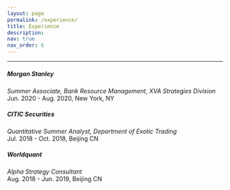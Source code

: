```yaml
---
layout: page
permalink: /experience/
title: Experience
description:
nav: true
nav_order: 6
---
```


___

##### Morgan Stanley
<em> Summer Associate, Bank Resource Management, XVA Strategies Division </em> \
 Jun. 2020 - Aug. 2020, New York, NY

##### CITIC Securities
<em> Quantitative Summer Analyst, Department of Exotic Trading </em> \
Jul. 2018 - Oct. 2018, Beijing CN

##### Worldquant
<em> Alpha Strategy Consultant </em> \
Aug. 2018 - Jun. 2019, Beijing CN